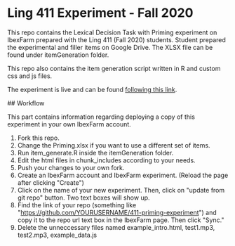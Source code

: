 # Ling 411 Experiment - Fall 2020

This repo contains the Lexical Decision Task with Priming experiment on IbexFarm prepared with the Ling 411 (Fall 2020) students. Student prepared the experimental and filler items on Google Drive. The XLSX file can be found under itemGeneration folder.

This repo also contains the item generation script written in R and custom css and js files.

The experiment is live and can be found [following this link](1).

## Workflow

This part contains information regarding deploying a copy of this experiment in your own IbexFarm account.

1. Fork this repo.
2. Change the Priming.xlsx if you want to use a different set of items.
3. Run item_generate.R inside the itemGeneration folder.
4. Edit the html files in chunk_includes according to your needs.
5. Push your changes to your own fork.
6. Create an IbexFarm account and IbexFarm experiment. (Reload the page after clicking "Create")
7. Click on the name of your new experiment. Then, click on "update from git repo" button. Two text boxes will show up.
8. Find the link of your repo (something like "https://github.com/YOURUSERNAME/411-priming-experiment") and copy it to the repo url text box in the IbexFarm page. Then click "Sync."
9. Delete the unneccessary files named example_intro.html, test1.mp3, test2.mp3, example_data.js

[1]: https://spellout.net/ibexexps/411/priming/experiment.html
